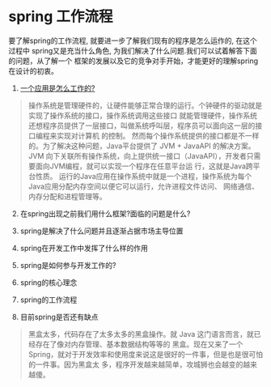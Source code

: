 # spring 工作流程

要了解spring的工作流程, 就要进一步了解我们现有的程序是怎么运作的, 在这个过程中
spring又是充当什么角色, 为我们解决了什么问题.我们可以试着解答下面的问题，从了解一个
框架的发展以及它的竞争对手开始，才能更好的理解spring在设计的初衷。

1. [一个应用是怎么工作的?]
> 操作系统是管理硬件的，让硬件能够正常合理的运行。个钟硬件的驱动就是实现了操作系统的接口，操作系统调用这些接口
> 就能管理硬件，操作系统还想程序员提供了一层接口，叫做系统呼叫层，程序员可以面向这一层的接口编程来实现对计算机
> 的控制。
> 然而每个操作系统提供的接口都是不一样的。为了解决这种问题，Java平台提供了 JVM + JavaAPI 的解决方案。JVM
> 向下关联所有操作系统，向上提供统一接口（JavaAPI），开发者只需要面向JVM编程，就可以实现一个程序在任意平台运
> 行，这就是Java跨平台性质。
> 运行的Java应用在操作系统中就是一个进程，操作系统为每个Java应用分配内存空间以便它可以运行，允许进程文件访问、
> 网络通信、内存分配和进程管理等。

2. 在spring出现之前我们用什么框架?面临的问题是什么?
> 

3. spring是解决了什么问题并且逐渐占据市场主导位置

4. spring在开发工作中发挥了什么样的作用

5. spring是如何参与开发工作的?

6. spring的核心理念 

7. spring的工作流程

8. 目前spring是否还有缺点
> 黑盒太多，代码存在了太多太多的黑盒操作。就 Java 这门语言而言，就已经存在了像对内存管理、基本数据结构等等的
> 黑盒。现在又来了一个Spring，就对于开发效率和使用度来说这是很好的一件事，但是也是很可怕的一件事。因为黑盒太
> 多，程序开发越来越简单，攻城狮也会越变的越来越傻。



[一个应用是怎么工作的?]: https://www.cnblogs.com/dreamroute/p/3873368.html

